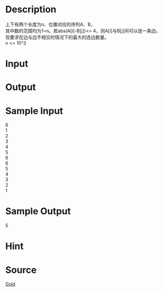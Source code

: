 
# Description

<div class="content"><div>上下有两个长度为n、位置对应的序列A、B，</div>
<div>其中数的范围均为1~n。若abs(A[i]-B[j])&lt;= 4，则A[i]与B[j]间可以连一条边。</div>
<div>现要求在边与边不相交的情况下的最大的连边数量。</div>
<div>n &lt;= 10^3</div></div>

# Input

<div class="content"></div>

# Output

<div class="content"></div>

# Sample Input

<div class="content"><span class="sampledata">6<br/>
1<br/>
2<br/>
3<br/>
4<br/>
5<br/>
6<br/>
6<br/>
5<br/>
4<br/>
3<br/>
2<br/>
1</span></div>

# Sample Output

<div class="content"><span class="sampledata">5</span></div>

# Hint

<div class="content"><p></p></div>

# Source

<div class="content"><p><a href="problemset.php?search=Gold">Gold</a></p></div>

